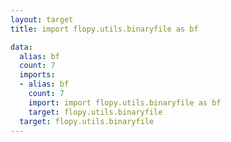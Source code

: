 ```yaml
---
layout: target
title: import flopy.utils.binaryfile as bf

data:
  alias: bf
  count: 7
  imports:
  - alias: bf
    count: 7
    import: import flopy.utils.binaryfile as bf
    target: flopy.utils.binaryfile
  target: flopy.utils.binaryfile
---
```

